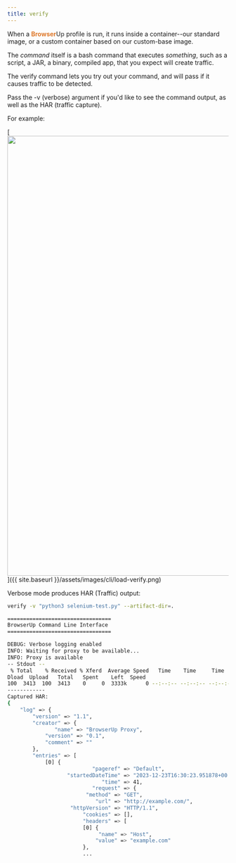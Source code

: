 ```yaml
---
title: verify
---
```


When a <span style="font-weight: bold; color: #de792b;">Browser</span><span style="font-weight: bold; color: #6e6e6e;">Up</span> profile is run, it runs inside a container--our
standard image, or a custom container based on our custom-base image.

The *command* itself is a bash command that executes _something_, such as
a script, a JAR, a binary, compiled app, that you expect will create traffic.

The verify command lets you try out your command, and will pass if it causes
traffic to be detected.

Pass the -v (verbose) argument if you'd like to see the command output, as well as
the HAR (traffic capture).

For example:

[<img src="{{ site.baseurl }}/assets/images/cli/load-verify.png" width="1000"/>]({{ site.baseurl }}/assets/images/cli/load-verify.png)

Verbose mode produces HAR (Traffic) output:

```bash
verify -v "python3 selenium-test.py" --artifact-dir=.
```

```bash
=================================
BrowserUp Command Line Interface
=================================

DEBUG: Verbose logging enabled
INFO: Waiting for proxy to be available...
INFO: Proxy is available
-- Stdout --
 % Total    % Received % Xferd  Average Speed   Time    Time     Time  Current
Dload  Upload   Total   Spent    Left  Speed
100  3413  100  3413    0     0  3333k      0 --:--:-- --:--:-- --:--:-- 3333k
------------
Captured HAR:
{
    "log" => {
        "version" => "1.1",
        "creator" => {
               "name" => "BrowserUp Proxy",
            "version" => "0.1",
            "comment" => ""
        },
        "entries" => [
            [0] {
                           "pageref" => "Default",
                   "startedDateTime" => "2023-12-23T16:30:23.951878+00:00",
                              "time" => 41,
                           "request" => {
                         "method" => "GET",
                            "url" => "http://example.com/",
                    "httpVersion" => "HTTP/1.1",
                        "cookies" => [],
                        "headers" => [
                        [0] {
                             "name" => "Host",
                            "value" => "example.com"
                        },
                        ...
```
